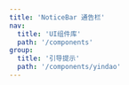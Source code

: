 ```yaml
---
title: 'NoticeBar 通告栏'
nav:
  title: 'UI组件库'
  path: '/components'
group:
  title: '引导提示'
  path: '/components/yindao'
---
```


<code src="./demos/index.tsx"></code> <API></API>
